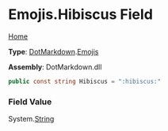 # Emojis\.Hibiscus Field

[Home](../../../README.md)

**Type**: [DotMarkdown](../../README.md)\.[Emojis](../README.md)

**Assembly**: DotMarkdown\.dll

```csharp
public const string Hibiscus = ":hibiscus:"
```

### Field Value

System\.[String](https://docs.microsoft.com/en-us/dotnet/api/system.string)